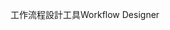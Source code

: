 <span data-ttu-id="b2bdf-101">工作流程設計工具</span><span class="sxs-lookup"><span data-stu-id="b2bdf-101">Workflow Designer</span></span>